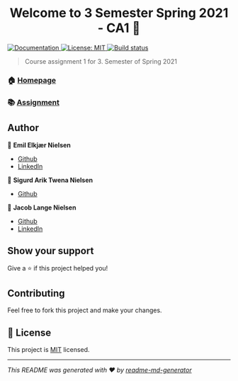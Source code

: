 <h1 align="center">Welcome to 3 Semester Spring 2021 - CA1 👋</h1>
<p>
  <a href="tba" target="_blank">
    <img alt="Documentation" src="https://img.shields.io/badge/documentation-yes-brightgreen.svg" />
  </a>
  <a href="LICENSE" target="_blank">
    <img alt="License: MIT" src="https://img.shields.io/badge/License-MIT-yellow.svg" />
  </a>
  <a href="https://travis-ci.com/codergram/3SEM-CA1" target="_blank">
    <img alt="Build status" src="https://travis-ci.com/codergram/3SEM-CA1.svg?token=9yP3z9qzYHPxRf7MSmsT&branch=main" />
  </a>
</p>

> Course assignment 1 for 3. Semester of Spring 2021

### 🏠 [Homepage](https://codergram.me)
### 📚 [Assignment](https://docs.google.com/document/d/1GGjV1vg-vTzcPSfybojeIhAavr8iKSkN3ok_yuLzm38/)

## Author

👤 **Emil Elkjær Nielsen**

* [Github](https://github.com/eelkjaer)
* [LinkedIn](https://linkedin.com/in/emil-elkjær)

👤 **Sigurd Arik Twena Nielsen**

* [Github](https://github.com/ariktwena)


👤 **Jacob Lange Nielsen**

* [Github](https://github.com/Langeeee)
* [LinkedIn](https://linkedin.com/in/jacob-lange-nielsen-28219b1a8)


## Show your support

Give a ⭐️ if this project helped you!

## Contributing

Feel free to fork this project and make your changes.

## 📝 License

This project is [MIT](LICENSE) licensed.

***
_This README was generated with ❤️ by [readme-md-generator](https://github.com/kefranabg/readme-md-generator)_
